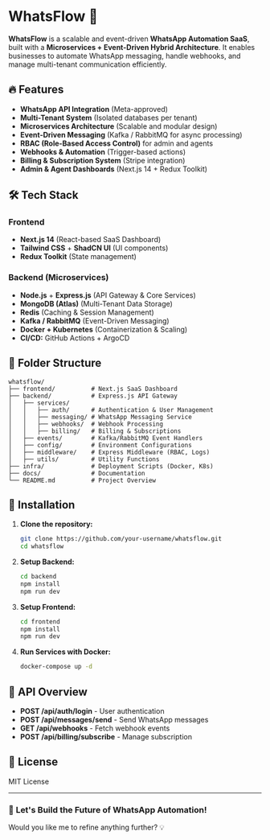 # WhatsFlow 🚀

**WhatsFlow** is a scalable and event-driven **WhatsApp Automation SaaS**, built with a **Microservices + Event-Driven Hybrid Architecture**. It enables businesses to automate WhatsApp messaging, handle webhooks, and manage multi-tenant communication efficiently.

## 🔥 Features
- **WhatsApp API Integration** (Meta-approved)
- **Multi-Tenant System** (Isolated databases per tenant)
- **Microservices Architecture** (Scalable and modular design)
- **Event-Driven Messaging** (Kafka / RabbitMQ for async processing)
- **RBAC (Role-Based Access Control)** for admin and agents
- **Webhooks & Automation** (Trigger-based actions)
- **Billing & Subscription System** (Stripe integration)
- **Admin & Agent Dashboards** (Next.js 14 + Redux Toolkit)

## 🛠 Tech Stack
### **Frontend**
- **Next.js 14** (React-based SaaS Dashboard)
- **Tailwind CSS** + **ShadCN UI** (UI components)
- **Redux Toolkit** (State management)

### **Backend (Microservices)**
- **Node.js** + **Express.js** (API Gateway & Core Services)
- **MongoDB (Atlas)** (Multi-Tenant Data Storage)
- **Redis** (Caching & Session Management)
- **Kafka / RabbitMQ** (Event-Driven Messaging)
- **Docker + Kubernetes** (Containerization & Scaling)
- **CI/CD:** GitHub Actions + ArgoCD

## 📂 Folder Structure
```plaintext
whatsflow/
├── frontend/          # Next.js SaaS Dashboard
├── backend/           # Express.js API Gateway
│   ├── services/
│   │   ├── auth/      # Authentication & User Management
│   │   ├── messaging/ # WhatsApp Messaging Service
│   │   ├── webhooks/  # Webhook Processing
│   │   ├── billing/   # Billing & Subscriptions
│   ├── events/        # Kafka/RabbitMQ Event Handlers
│   ├── config/        # Environment Configurations
│   ├── middleware/    # Express Middleware (RBAC, Logs)
│   ├── utils/         # Utility Functions
├── infra/             # Deployment Scripts (Docker, K8s)
├── docs/              # Documentation
└── README.md          # Project Overview
```

## 🚀 Installation
1. **Clone the repository:**
   ```sh
   git clone https://github.com/your-username/whatsflow.git
   cd whatsflow
   ```

2. **Setup Backend:**
   ```sh
   cd backend
   npm install
   npm run dev
   ```

3. **Setup Frontend:**
   ```sh
   cd frontend
   npm install
   npm run dev
   ```

4. **Run Services with Docker:**
   ```sh
   docker-compose up -d
   ```

## 📌 API Overview
- **POST /api/auth/login** - User authentication
- **POST /api/messages/send** - Send WhatsApp messages
- **GET /api/webhooks** - Fetch webhook events
- **POST /api/billing/subscribe** - Manage subscription

## 📜 License
MIT License

---
### 🚀 **Let's Build the Future of WhatsApp Automation!**

Would you like me to refine anything further? 💡
